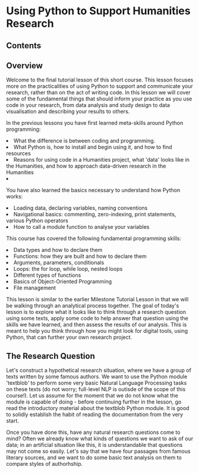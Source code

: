 # Using Python to Support Humanities Research

## Contents

## Overview
Welcome to the final tutorial lesson of this short course. This lesson focuses more on the practicalities of using Python to support and communicate your research, rather than on the act of writing code. In this lesson we will cover some of the fundamental things that should inform your practice as you use code in your research, from data analysis and study design to data visualisation and describing your results to others. 

In the previous lessons you have first learned meta-skills around Python programming:
<li>What the difference is between coding and programming.</li>
<li>What Python is, how to install and begin using it, and how to find resources</li>
<li>Reasons for using code in a Humanities project, what 'data' looks like in the Humanities, and how to approach data-driven research in the Humanities</li>
<li></li>

You have also learned the basics necessary to understand how Python works:
<li>Loading data, declaring variables, naming conventions</li>
<li>Navigational basics: commenting, zero-indexing, print statements, various Python operators</li>
<li>How to call a module function to analyse your variables</li>

This course has covered the following fundamental programming skills:
<li>Data types and how to declare them</li>
<li>Functions: how they are built and how to declare them</li>
<li>Arguments, parameters, conditionals</li>
<li>Loops: the for loop, while loop, nested loops</li>
<li>Different types of functions</li>
<li>Basics of Object-Oriented Programming</li>
<li>File management</li>

This lesson is similar to the earlier Milestone Tutorial Lesson in that we will be walking through an analytical process together. The goal of today's lesson is to explore what it looks like to think through a research question using some texts, apply some code to help answer that question using the skills we have learned, and then assess the results of our analysis. This is meant to help you think through how you might look for digital tools, using Python, that can further your own research project.

## The Research Question
Let's construct a hypothetical research situation, where we have a group of texts written by some famous authors. We want to use the Python module 'textblob' to perform some very basic Natural Language Processing tasks on these texts (do not worry; full-level NLP is outisde of the scope of this course!). Let us assume for the moment that we do not know what the module is capable of doing - before continuing further in the lesson, go read the introductory material about the textblob Python module. It is good to solidly establish the habit of reading the documentation from the very start.

Once you have done this, have any natural research questions come to mind? Often we already know what kinds of questions we want to ask of our data; in an artificial situation like this, it is understandable that questions may not come so easily. Let's say that we have four passages from famous literary sources, and we want to do some basic text analysis on them to compare styles of authorhship.
